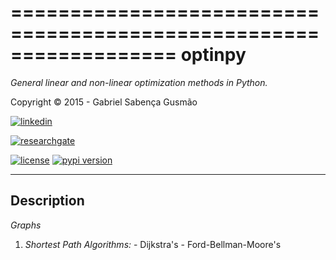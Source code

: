 
==================================================================
**optinpy** 
==================================================================
*General linear and non-linear optimization methods in Python.*

Copyright © 2015 - Gabriel Sabença Gusmão

[![linkedin](https://static.licdn.com/scds/common/u/img/webpromo/btn_viewmy_160x25.png)](https://br.linkedin.com/pub/gabriel-saben%C3%A7a-gusm%C3%A3o/115/aa6/aa8)

[![researchgate](https://www.researchgate.net/images/public/profile_share_badge.png)](https://www.researchgate.net/profile/Gabriel_Gusmao?cp=shp)

[![license](https://img.shields.io/pypi/l/optinpy.svg)](./LICENSE.md)
[![pypi version](https://img.shields.io/pypi/v/optinpy.svg)](https://pypi.python.org/pypi/optinpy)

----------------
**Description**
----------------

 *Graphs*
 
  1. *Shortest Path Algorithms:*
    - Dijkstra's
    - Ford-Bellman-Moore's

